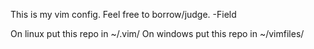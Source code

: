 This is my vim config.  Feel free to borrow/judge.
-Field

On linux put this repo in ~/.vim/
On windows put this repo in ~/vimfiles/
